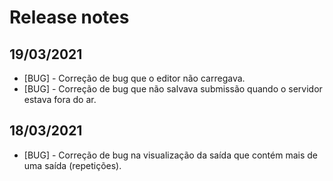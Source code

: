 # Release notes

## 19/03/2021


* [BUG] - Correção de bug que o editor não carregava.
* [BUG] - Correção de bug que não salvava submissão quando o servidor estava fora do ar.

## 18/03/2021 

* [BUG] - Correção de bug na visualização da saída que contém mais de uma saída (repetições).
